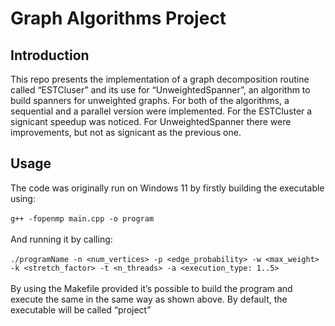 # Graph Algorithms Project
## Introduction 
This repo presents the implementation of a graph decomposition routine called
“ESTCluser” and its use for “UnweightedSpanner”, an algorithm to build
spanners for unweighted graphs.
For both of the algorithms, a sequential and a parallel version were implemented.
For the ESTCluster a signicant speedup was noticed. For UnweightedSpanner there were
improvements, but not as signicant as the previous one.
## Usage 
The code was originally run on Windows 11 by firstly building the executable using:</br></br>
`g++ -fopenmp main.cpp -o program`</br></br>
And running it by calling:</br></br>
`./programName -n <num_vertices> -p <edge_probability> -w <max_weight> -k
<stretch_factor> -t <n_threads> -a <execution_type: 1..5>`</br></br>
By using the Makefile provided it’s possible to build the program and execute the same in
the same way as shown above. By default, the executable will be called “project”
